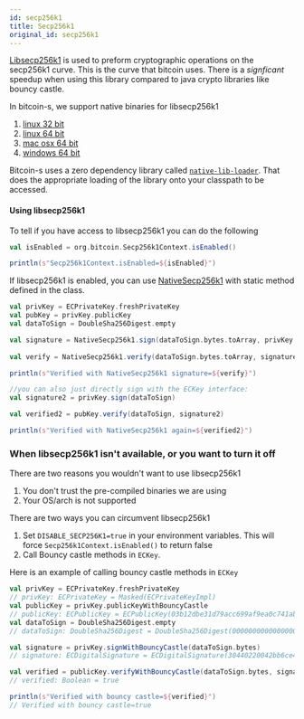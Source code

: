 ```yaml
---
id: secp256k1
title: Secp256k1
original_id: secp256k1
---
```


[Libsecp256k1](https://github.com/bitcoin-core/secp256k1) is used to preform cryptographic operations on the secp256k1 curve.
This is the curve that bitcoin uses. There is a _signficant_ speedup when using this library compared to java crypto libraries
like bouncy castle.

In bitcoin-s, we support native binaries for libsecp256k1

1. [linux 32 bit](../../secp256k1jni/natives/linux_32)
2. [linux 64 bit](../../secp256k1jni/natives/linux_64)
3. [mac osx 64 bit](../../secp256k1jni/natives/osx_64)
4. [windows 64 bit](../../secp256k1jni/natives/windows_64)

Bitcoin-s uses a zero dependency library called [`native-lib-loader`](https://github.com/scijava/native-lib-loader). 
That does the appropriate loading of the library onto your classpath to be accessed.

#### Using libsecp256k1

To tell if you have access to libsecp256k1 you can do the following


```scala
val isEnabled = org.bitcoin.Secp256k1Context.isEnabled()

println(s"Secp256k1Context.isEnabled=${isEnabled}")
```

If libsecp256k1 is enabled, you can use [NativeSecp256k1](../../secp256k1jni/src/main/java/org/bitcoin/NativeSecp256k1.java)
with static method defined in the class.


```scala
val privKey = ECPrivateKey.freshPrivateKey
val pubKey = privKey.publicKey
val dataToSign = DoubleSha256Digest.empty

val signature = NativeSecp256k1.sign(dataToSign.bytes.toArray, privKey.bytes.toArray)
    
val verify = NativeSecp256k1.verify(dataToSign.bytes.toArray, signature, pubKey.bytes.toArray)

println(s"Verified with NativeSecp256k1 signature=${verify}")

//you can also just directly sign with the ECKey interface:
val signature2 = privKey.sign(dataToSign)

val verified2 = pubKey.verify(dataToSign, signature2)

println(s"Verified with NativeSecp256k1 again=${verified2}")
```

### When libsecp256k1 isn't available, or you want to turn it off

There are two reasons you wouldn't want to use libsecp256k1 

1. You don't trust the pre-compiled binaries we are using
2. Your OS/arch is not supported

There are two ways you can circumvent libsecp256k1

1. Set `DISABLE_SECP256K1=true` in your environment variables. This will force `Secp256k1Context.isEnabled()` to return false
2. Call Bouncy castle methods in `ECKey`. 

Here is an example of calling bouncy castle methods in `ECKey`

```scala
val privKey = ECPrivateKey.freshPrivateKey
// privKey: ECPrivateKey = Masked(ECPrivateKeyImpl)
val publicKey = privKey.publicKeyWithBouncyCastle
// publicKey: ECPublicKey = ECPublicKey(03b12dbe31d79acc699af9ea0c741ab1e98d821a885ad8690cfc2f9921decc771b)
val dataToSign = DoubleSha256Digest.empty
// dataToSign: DoubleSha256Digest = DoubleSha256Digest(0000000000000000000000000000000000000000000000000000000000000000)

val signature = privKey.signWithBouncyCastle(dataToSign.bytes)
// signature: ECDigitalSignature = ECDigitalSignature(30440220042bb6ce44f919a759e341f4f87e6ccd074253161e50d1d84668da68fbfb3f2a022036c759496f425b24446c79240dcc8fc1fe3c5c4ae2619fcb960efae98e37df26)

val verified = publicKey.verifyWithBouncyCastle(dataToSign.bytes, signature)
// verified: Boolean = true

println(s"Verified with bouncy castle=${verified}")
// Verified with bouncy castle=true
```


